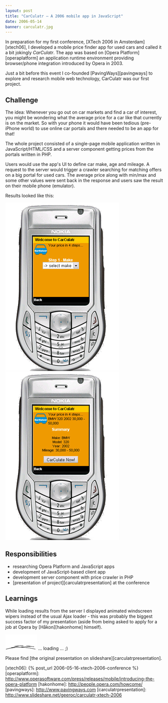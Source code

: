 ```yaml
---
layout: post
title: "CarCulatr – A 2006 mobile app in JavaScript"
date: 2006-05-14
banner: carculatr.jpg
---
```


In preparation for my first conference, [XTech 2006 in Amsterdam][xtech06], I developed a mobile price finder app for used cars and called it a bit jokingly *CarCulatr*.
The app was based on [Opera Platform][operaplatform] an application runtime environment providing browser/phone integration introduced by Opera in 2003.

Just a bit before this event I co-founded [PavingWays][pavingways] to explore and research mobile web technology, CarCulatr was our first project.

## Challenge

The idea: Whenever you go out on car markets and find a car of interest, you might be wondering what the average price for a car like that currently is on the market.
So with your phone it would have been tedious (pre-iPhone world) to use online car portals and there needed to be an app for that!

The whole project consisted of a single-page mobile application written in JavaScript/HTML/CSS and a server component getting prices from the portals written in PHP.

Users would use the app's UI to define car make, age and mileage. A request to the server would trigger a crawler searching for matching offers on a big portal for used cars.
The average price along with min/max and some other values were sent back in the response and users saw the result on their mobile phone (emulator).

Results looked like this:

![CarCulatr Screenshot 1](/images/CarCulatrScreen1.jpg)
![CarCulatr Screenshot 2](/images/CarCulatrScreen2.jpg)


## Responsibilities

- researching Opera Platform and JavaScript apps
- development of JavaScript-based client app
- development server component with price crawler in PHP
- [presentation of project][carculatrpresentation] at the conference

## Learnings

While loading results from the server I displayed animated windscreen wipers instead of the usual Ajax loader - this was probably the biggest success factor of my presentation (aside from being asked to apply for a job at Opera by [Håkon][hakonhome] himself).

![Ajax loader - animated windshield wipers](/images/CarCulatrLoading.gif) ... loading ... ;)

Please find [the original presentation on slideshare][carculatrpresentation].


[xtech06]: {% post_url 2006-05-16-xtech-2006-conference %}
[operaplatform]: http://www.operasoftware.com/press/releases/mobile/introducing-the-opera-platform
[hakonhome]: http://people.opera.com/howcome/
[pavingways]: http://www.pavingways.com
[carculatrpresentation]: http://www.slideshare.net/geeroc/carculatr-xtech-2006
